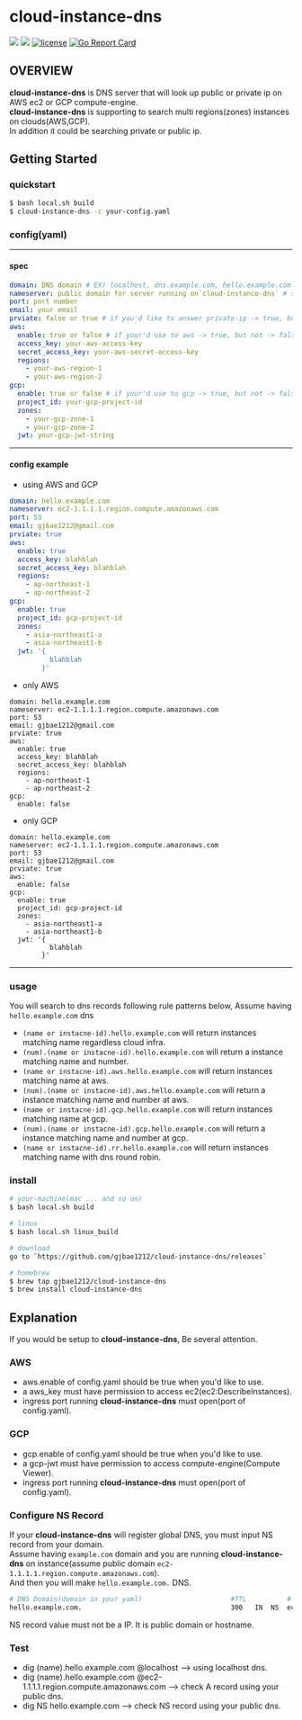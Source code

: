 # cloud-instance-dns
 
<p align="left">
<a href="https://circleci.com/gh/gjbae1212/cloud-instance-dns"><img src="https://circleci.com/gh/gjbae1212/cloud-instance-dns.svg?style=svg"></a>
<a href="https://hits.seeyoufarm.com"/><img src="https://hits.seeyoufarm.com/api/count/incr/badge.svg?url=https%3A%2F%2Fgithub.com%2Fgjbae1212%2Fcloud-instance-dns"/></a>
<a href="/LICENSE"><img src="https://img.shields.io/badge/license-MIT-GREEN.svg" alt="license" /></a>
<a href="https://goreportcard.com/report/github.com/gjbae1212/cloud-instance-dns"><img src="https://goreportcard.com/badge/github.com/gjbae1212/cloud-instance-dns" alt="Go Report Card" /></a> 
</p>

## OVERVIEW
**cloud-instance-dns** is DNS server that will look up public or private ip on AWS ec2 or GCP compute-engine.  
**cloud-instance-dns** is supporting to search multi regions(zones) instances on clouds(AWS,GCP).   
In addition it could be searching private or public ip. 

## Getting Started
### quickstart
```bash
$ bash local.sh build
$ cloud-instance-dns -c your-config.yaml
```

### config(yaml) 

------

#### spec
```yaml
domain: DNS domain # EX) localhost, dns.example.com, hello.example.com ...  
nameserver: public domain for server running on`cloud-instance-dns` # server public domain(never ip) running `cloud-instance-dns`
port: port number
email: your email
prviate: false or true # if you'd like to answer private-ip -> true, but public-ip -> false
aws:
  enable: true or false # if your'd use to aws -> true, but not -> false
  access_key: your-aws-access-key
  secret_access_key: your-aws-secret-access-key
  regions:
    - your-aws-region-1
    - your-aws-region-2
gcp:
  enable: true or false # if your'd use to gcp -> true, but not -> false
  project_id: your-gcp-project-id
  zones:
    - your-gcp-zone-1
    - your-gcp-zone-2
  jwt: your-gcp-jwt-string
```
------

#### config example

- using AWS and GCP
```yaml
domain: hello.example.com  
nameserver: ec2-1.1.1.1.region.compute.amazonaws.com
port: 53
email: gjbae1212@gmail.com
prviate: true
aws:
  enable: true
  access_key: blahblah
  secret_access_key: blahblah
  regions:
    - ap-northeast-1
    - ap-northeast-2    
gcp:
  enable: true
  project_id: gcp-project-id
  zones:    
    - asia-northeast1-a
    - asia-northeast1-b    
  jwt: '{
          blahblah
        }'
```
- only AWS
```
domain: hello.example.com  
nameserver: ec2-1.1.1.1.region.compute.amazonaws.com
port: 53
email: gjbae1212@gmail.com
prviate: true
aws:
  enable: true
  access_key: blahblah
  secret_access_key: blahblah
  regions:
    - ap-northeast-1
    - ap-northeast-2    
gcp:
  enable: false
```
-  only GCP
```
domain: hello.example.com  
nameserver: ec2-1.1.1.1.region.compute.amazonaws.com
port: 53
email: gjbae1212@gmail.com
prviate: true
aws:
  enable: false  
gcp:
  enable: true
  project_id: gcp-project-id
  zones:    
    - asia-northeast1-a
    - asia-northeast1-b    
  jwt: '{
          blahblah
        }'
```
------

### usage
You will search to dns records following rule patterns below, Assume having `hello.example.com` dns

- `(name or instacne-id).hello.example.com` will return instances matching name regardless cloud infra.  
- `(num).(name or instacne-id).hello.example.com` will return a instance matching name and number.
- `(name or instacne-id).aws.hello.example.com` will return instances matching name at aws.
- `(num).(name or instacne-id).aws.hello.example.com` will return a instance matching name and number at aws.
- `(name or instacne-id).gcp.hello.example.com` will return instances matching name at gcp.
- `(num).(name or instacne-id).gcp.hello.example.com` will return a instance matching name and number at gcp.
- `(name or instacne-id).rr.hello.example.com` will return instances matching name with dns round robin.

### install
```bash
# your-machine(mac ... and so on)
$ bash local.sh build

# linux
$ bash local.sh linux_build

# download
go to `https://github.com/gjbae1212/cloud-instance-dns/releases`

# homebrew
$ brew tap gjbae1212/cloud-instance-dns
$ brew install cloud-instance-dns
```

## Explanation
If you would be setup to **cloud-instance-dns**, Be several attention. 
 
### AWS 
- aws.enable of config.yaml should be true when you'd like to use.
- a aws_key must have permission to access ec2(ec2:DescribeInstances).
- ingress port running **cloud-instance-dns** must open(port of config.yaml).

### GCP
- gcp.enable of config.yaml should be true when you'd like to use.
- a gcp-jwt must have permission to access compute-engine(Compute Viewer).
- ingress port running **cloud-instance-dns** must open(port of config.yaml).

### Configure NS Record
If your **cloud-instance-dns** will register global DNS, you must input NS record from your domain.   
Assume having `example.com` domain and you are running **cloud-instance-dns** on instance(assume public domain `ec2-1.1.1.1.region.compute.amazonaws.com`<must not be a IP>).  
And then you will make `hello.example.com.` DNS.
```bash
# DNS Domain(domain in your yaml)                      #TTL          # public hostname(nameserver in your yaml)    
hello.example.com.                                     300   IN  NS  ec2-1.1.1.1.region.compute.amazonaws.com 
``` 
NS record value must not be a IP. It is public domain or hostname<could dns resolve>. 

### Test
- dig (name).hello.example.com @localhost  -->  using localhost dns.
- dig (name).hello.example.com @ec2-1.1.1.1.region.compute.amazonaws.com --> check A record using your public dns. 
- dig NS hello.example.com   --> check NS record using your public dns.
